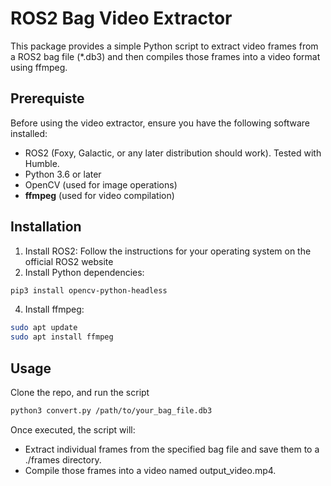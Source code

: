 # ROS2 Bag Video Extractor
This package provides a simple Python script to extract video frames from a ROS2 bag file (*.db3) and then compiles those frames into a video format using ffmpeg.

## Prerequiste
Before using the video extractor, ensure you have the following software installed:
 - ROS2 (Foxy, Galactic, or any later distribution should work). Tested with Humble.
 - Python 3.6 or later
 - OpenCV (used for image operations)
 - **ffmpeg** (used for video compilation)

## Installation
1. Install ROS2: Follow the instructions for your operating system on the official ROS2 website
2. Install Python dependencies:
```bash
pip3 install opencv-python-headless
```
4. Install ffmpeg:
```bash
sudo apt update
sudo apt install ffmpeg
```
## Usage
Clone the repo, and run the script
```bash
python3 convert.py /path/to/your_bag_file.db3
```

Once executed, the script will:
- Extract individual frames from the specified bag file and save them to a ./frames directory.
- Compile those frames into a video named output_video.mp4.
